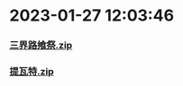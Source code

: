 # 2023-01-27 12:03:46

### [三界路飨祭.zip](https://raw.githubusercontent.com/Sam5440/Genshin_Impact_Teleport_Files/main/Genshin_Impact_Teleport/AutoGeneratePoint/Points%28SortByItemKind%29%5Bver2.8%5D%5Bcn-en%5D%5B2022-10-19%5D/Teleport%20ALL%20AutoRange20m%20y_offset_3m%20CN/%E6%80%AA%E7%89%A9/%E5%85%BD%E5%A2%83%E7%8C%8E%E7%8A%AC/%E4%B8%89%E7%95%8C%E8%B7%AF%E9%A3%A8%E7%A5%AD.zip)

### [提瓦特.zip](https://raw.githubusercontent.com/Sam5440/Genshin_Impact_Teleport_Files/main/Genshin_Impact_Teleport/AutoGeneratePoint/Points%28SortByItemKind%29%5Bver2.8%5D%5Bcn-en%5D%5B2022-10-19%5D/Teleport%20ALL%20AutoRange20m%20y_offset_3m%20CN/%E6%80%AA%E7%89%A9/%E5%85%BD%E5%A2%83%E7%8C%8E%E7%8A%AC/%E6%8F%90%E7%93%A6%E7%89%B9.zip)


